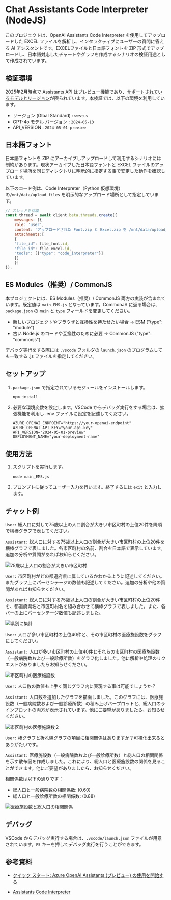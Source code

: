# Chat Assistants Code Interpreter (NodeJS)

このプロジェクトは、OpenAI Assistants Code Interpreter を使用してアップロードした EXCEL ファイルを解析し、インタラクティブにユーザーの質問に答える AI アシスタントです。EXCELファイルと日本語フォントを ZIP 形式でアップロードし、日本語対応したチャートやグラフを作成するシナリオの検証用途として作成されています。

## 検証環境

2025年2月時点で Assistants API はプレビュー機能であり、[サポートされているモデルとリージョン](https://learn.microsoft.com/ja-jp/azure/ai-services/openai/concepts/models?tabs=global-standard%2Cstandard-chat-completions#assistants-preview)が限られています。本検証では、以下の環境を利用しています。

- リージョン (Glbal Standard) : `westus`
- GPT-4o モデル バージョン : `2024-05-13`
- API_VERSION : `2024-05-01-preview`

## 日本語フォント

日本語フォントを ZIP にアーカイブしアップロードして利用するシナリオには制約があります。現状アーカイブした日本語フォントと EXCEL ファイルのアップロード場所を同じディレクトリに明示的に指定する事で安定した動作を確認しています。

以下のコード例は、Code Interpreter（Python 仮想環境）の`/mnt/data/upload_files` を明示的なアップロード場所として指定しています。

```javascript
// スレッドを作成
const thread = await client.beta.threads.create({
    messages: [{
    role: 'user',
    content: 'アップロードされた Font.zip と Excel.zip を /mnt/data/upload_files に展開してください。これらの ZIP ファイルには解析対象の EXCEL ファイルと日本語フォント NotoSansJP.ttf が含まれています。展開した先にある EXCEL ファイルをユーザーの指示に従い解析してください。EXCEL データからグラフやチャート画像を生成する場合、タイトル、軸項目、凡例等に NotoSansJP.ttf を利用してください。',
    attachments:[
    {
    "file_id": file_font.id,
    "file_id": file_excel.id,
    "tools": [{"type": "code_interpreter"}]
    }]
    }]
});
```

## ES Modules（推奨）/ CommonJS

本プロジェクトには、ES Modules（推奨）/ CommonJS 両方の実装が含まれています。既定値は `main_EMS.js` となっています。CommonJS に返る場合は、`package.json` の `main` と `type` フィールドを変更してください。

- 新しいプロジェクトやブラウザと互換性を持たせたい場合 → ESM ("type": "module") 
- 古い Node.js のコードや互換性のために必要 → CommonJS ("type": "commonjs")

デバッグ実行をする際には `.vscode` フォルダの `launch.json` のプログラムしても一致する .js ファイルを指定してください。

## セットアップ

1. `package.json` で指定されているモジュールをインストールします。

    ```sh
    npm install
    ```

2. 必要な環境変数を設定します。VSCode からデバッグ実行をする場合は、拡張機能を利用し .env ファイルに設定を記述してください。

    ```plaintext
    AZURE_OPENAI_ENDPOINT="https://your-openai-endpoint"
    AZURE_OPENAI_API_KEY="your-api-key"
    API_VERSION="2024-05-01-preview"
    DEPLOYMENT_NAME="your-deployment-name"
    ```

## 使用方法

1. スクリプトを実行します。

    ```sh
    node main_EMS.js
    ```

2. プロンプトに従ってユーザー入力を行います。終了するには `exit` と入力します。

## チャット例

`User:` 総人口に対して75歳以上の人口割合が大きい市区町村の上位20件を降順で横棒グラフで表してください。

`Assistant:` 総人口に対する75歳以上人口の割合が大きい市区町村の上位20件を横棒グラフで表しました。各市区町村の名前、割合を日本語で表示しています。追加の分析や質問があればお知らせください。

![75歳以上人口の割合が大きい市区町村](./output_images/75歳以上人口の割合が大きい市区町村.png)

`User:` 市区町村がどの都道府県に属しているかわかるように記述してください。またグラフ上にパーセンテージの数値も記述してください。追加の分析や他の質問があればお知らせください。

`Assistant:` 総人口に対する75歳以上人口の割合が大きい市区町村の上位20件を、都道府県名と市区町村名を組み合わせて横棒グラフで表しました。また、各バーの上にパーセンテージ数値も記述しました。

![県別に集計](./output_images/75歳以上人口の割合が大きい市区町村２.png)

`User:` 人口が多い市区町村の上位40件と、その市区町村の医療施設数をグラフにしてください。

`Assistant:` 人口が多い市区町村の上位40件とそれらの市区町村の医療施設数（一般病院数および一般診療所数）をグラフ化しました。他に解析や処理のリクエストがありましたらお知らせください。

![市区町村の医療施設数](./output_images/市区町村の医療施設数.png)

`User:` 人口数の数値も上手く同じグラフ内に表現する事は可能でしょうか？

`Assistant:` 人口数を追加したグラフを描画しました。このグラフには、医療施設数（一般病院数および一般診療所数）の積み上げバープロットと、総人口のラインプロットの両方が表示されています。他にご要望がありましたら、お知らせください。

![市区町村の医療施設数２](./output_images/市区町村の医療施設数２.png)

`User:` 棒グラフと折れ線グラフの項目に相関関係はありますか？可視化出来るとありがたいです。

`Assistant:` 医療施設数（一般病院数および一般診療所数）と総人口の相関関係を示す散布図を作成しました。これにより、総人口と医療施設数の関係を見ることができます。他にご要望がありましたら、お知らせください。

相関係数は以下の通りです：
- 総人口と一般病院数の相関係数: \(0.60\)
- 総人口と一般診療所数の相関係数: \(0.88\)

![医療施設数と総人口の相関関係](./output_images/医療施設数と総人口の相関関係.png)

## デバッグ

VSCode からデバッグ実行する場合は、`.vscode/launch.json` ファイルが用意されています。`F5` キーを押してデバッグ実行を行うことができます。

## 参考資料

- [クイック スタート: Azure OpenAI Assistants (プレビュー) の使用を開始する](https://learn.microsoft.com/ja-jp/azure/ai-services/openai/assistants-quickstart?pivots=programming-language-javascript)

- [Assistants Code Interpreter](https://platform.openai.com/docs/assistants/tools/code-interpreter?lang=node.js)